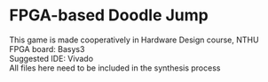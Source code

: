 # FPGA-based Doodle Jump  
This game is made cooperatively in Hardware Design course, NTHU  
FPGA board: Basys3  
Suggested IDE: Vivado  
All files here need to be included in the synthesis process

